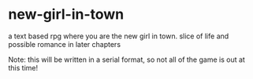 # new-girl-in-town
a text based rpg where you are the new girl in town. slice of life and possible romance in later chapters

Note: this will be written in a serial format, so not all of the game is out at this time!
